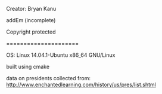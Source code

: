 Creator: Bryan Kanu

addEm (incomplete)

Copyright protected

=====================

OS: Linux 14.04.1-Ubuntu x86_64 GNU/Linux

built using cmake

data on presidents collected from: http://www.enchantedlearning.com/history/us/pres/list.shtml
